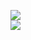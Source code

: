 [![](https://img.shields.io/badge/Made%20With-Github%20Spray-lightgrey.svg?style=for-the-badge&logo=github)](https://github.com/Annihil/github-spray#854)  
[![](https://i.imgur.com/2DrTn0Z.gif)](https://github.com/Annihil/github-spray)